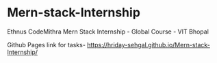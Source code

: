 # Mern-stack-Internship
 Ethnus CodeMithra Mern Stack Internship - Global Course - VIT Bhopal 
 
 Github Pages link for tasks- https://hriday-sehgal.github.io/Mern-stack-Internship/
 

